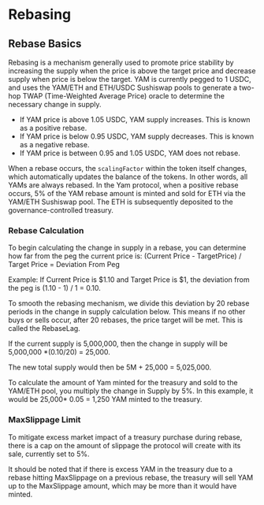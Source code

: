 # Rebasing

## Rebase Basics

Rebasing is a mechanism generally used to promote price stability by increasing the supply when the price is above the target price and decrease supply when price is below the target. YAM is currently pegged to 1 USDC, and uses the YAM/ETH  and ETH/USDC Sushiswap pools to generate a two-hop TWAP (Time-Weighted Average Price) oracle to determine the necessary change in supply.

- If YAM price is above 1.05 USDC, YAM supply increases. This is known as a positive rebase.
- If YAM price is below 0.95 USDC, YAM supply decreases. This is known as a negative rebase.
- If YAM price is between 0.95 and 1.05 USDC, YAM does not rebase.

When a rebase occurs, the `scalingFactor` within the token itself changes, which automatically updates the balance of the tokens. In other words, all YAMs are always rebased. In the Yam protocol, when a positive rebase occurs, 5% of the YAM rebase amount is minted and sold for ETH via the YAM/ETH Sushiswap pool. The ETH is subsequently deposited to the governance-controlled treasury.

### Rebase Calculation

To begin calculating the change in supply in a rebase, you can determine how far from the peg the current price is: (Current Price - TargetPrice) / Target Price = Deviation From Peg

Example: If Current Price is $1.10 and Target Price is $1, the deviation from the peg is  (1.10 - 1) / 1 = 0.10.

To smooth the rebasing mechanism, we divide this deviation by 20 rebase periods in the change in supply calculation below. This means if no other buys or sells occur, after 20 rebases, the price target will be met. This is called the RebaseLag.

If the current supply is 5,000,000, then the change in supply will be 5,000,000 *(0.10/20) = 25,000.

The new total supply would then be 5M + 25,000 = 5,025,000.

To calculate the amount of Yam minted for the treasury and sold to the YAM/ETH pool, you multiply the change in Supply by 5%. In this example, it would be 25,000* 0.05 = 1,250 YAM minted to the treasury.

### MaxSlippage Limit

To mitigate excess market impact of a treasury purchase during rebase, there is a cap on the amount of slippage the protocol will create with its sale, currently set to 5%.

It should be noted that if there is excess YAM in the treasury due to a rebase hitting MaxSlippage on a previous rebase, the treasury will sell YAM up to the MaxSlippage amount, which may be more than it would have minted.
